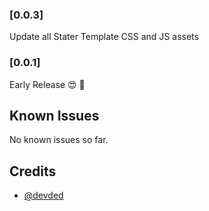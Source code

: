 ### [0.0.3]

Update all Stater Template CSS and JS assets

### [0.0.1]

Early Release 😍 🚀

## Known Issues

No known issues so far.

## Credits

- [@devded](https://github.com/devded)
